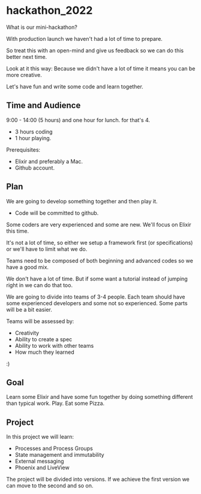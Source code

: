 # hackathon_2022

What is our mini-hackathon?

With production launch we haven't had a lot of time to prepare. 

So treat this with an open-mind and give us feedback so we can do this better next time.

Look at it this way: Because we didn't have a lot of time it means you can be more creative.

Let's have fun and write some code and learn together.

## Time and Audience

9:00 - 14:00 (5 hours) and one hour for lunch. for that's 4. 
 * 3 hours coding
 * 1 hour playing.

 Prerequisites: 
   * Elixir and preferably a Mac. 
   * Github account.

## Plan

We are going to develop something together and then play it.

* Code will be committed to github.

Some coders are very experienced and some are new. We'll focus on Elixir this time. 

It's not a lot of time, so either we setup a framework first (or specifications) or we'll have to limit what we do.

Teams need to be composed of both beginning and advanced codes so we have a good mix.

We don't have a lot of time. But if some want a tutorial instead of jumping right in we can do that too.

We are going to divide into teams of 3-4 people. Each team should have some experienced developers and some not so experienced.
Some parts will be a bit easier. 

Teams will be assessed by:
* Creativity 
* Ability to create a spec
* Ability to work with other teams
* How much they learned 

:)

## Goal

Learn some Elixir and have some fun together by doing something different than typical work.
Play.
Eat some Pizza.

## Project

In this project we will learn:

* Processes and Process Groups
* State management and immutability
* External messaging
* Phoenix and LiveView

The project will be divided into versions. If we achieve the first version we can move to the
second and so on.

